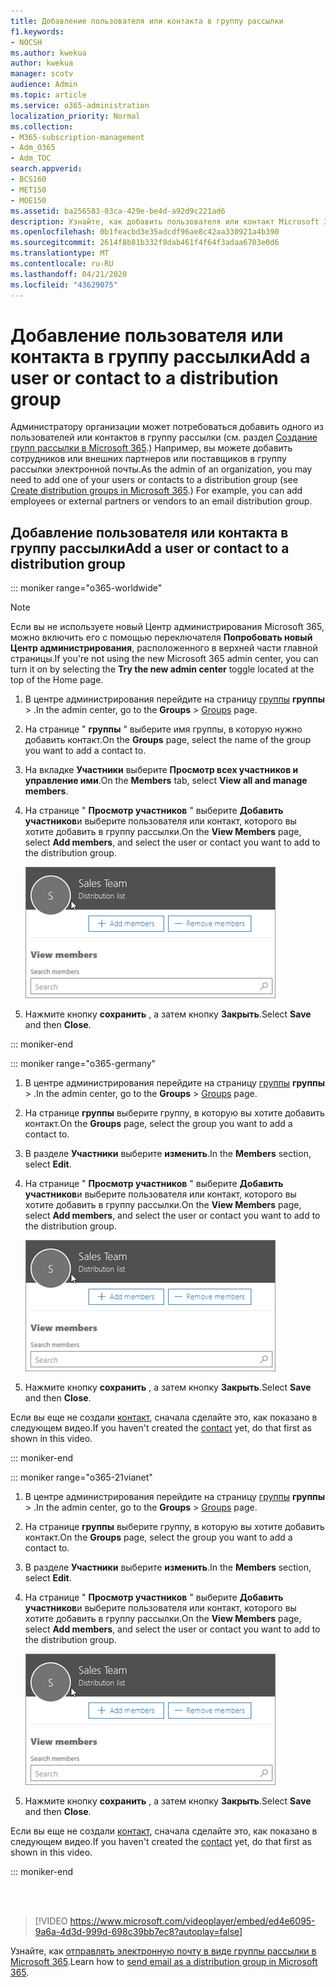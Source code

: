 ```yaml
---
title: Добавление пользователя или контакта в группу рассылки
f1.keywords:
- NOCSH
ms.author: kwekua
author: kwekua
manager: scotv
audience: Admin
ms.topic: article
ms.service: o365-administration
localization_priority: Normal
ms.collection:
- M365-subscription-management
- Adm_O365
- Adm_TOC
search.appverid:
- BCS160
- MET150
- MOE150
ms.assetid: ba256583-03ca-429e-be4d-a92d9c221ad6
description: Узнайте, как добавить пользователя или контакт Microsoft 365 в группу рассылки. Например, вы можете добавить сотрудника, партнера или поставщика в свою группу рассылки электронной почты.
ms.openlocfilehash: 0b1feacbd3e35adcdf96ae8c42aa330921a4b390
ms.sourcegitcommit: 2614f8b81b332f8dab461f4f64f3adaa6703e0d6
ms.translationtype: MT
ms.contentlocale: ru-RU
ms.lasthandoff: 04/21/2020
ms.locfileid: "43629075"
---
```

# <a name="add-a-user-or-contact-to-a-distribution-group"></a><span data-ttu-id="336e1-104">Добавление пользователя или контакта в группу рассылки</span><span class="sxs-lookup"><span data-stu-id="336e1-104">Add a user or contact to a distribution group</span></span>

<span data-ttu-id="336e1-105">Администратору организации может потребоваться добавить одного из пользователей или контактов в группу рассылки (см. раздел [Создание групп рассылки в Microsoft 365](../setup/create-distribution-lists.md).) Например, вы можете добавить сотрудников или внешних партнеров или поставщиков в группу рассылки электронной почты.</span><span class="sxs-lookup"><span data-stu-id="336e1-105">As the admin of an organization, you may need to add one of your users or contacts to a distribution group (see [Create distribution groups in Microsoft 365](../setup/create-distribution-lists.md).) For example, you can add employees or external partners or vendors to an email distribution group.</span></span>
  
## <a name="add-a-user-or-contact-to-a-distribution-group"></a><span data-ttu-id="336e1-106">Добавление пользователя или контакта в группу рассылки</span><span class="sxs-lookup"><span data-stu-id="336e1-106">Add a user or contact to a distribution group</span></span>

::: moniker range="o365-worldwide"

> [!NOTE]
> <span data-ttu-id="336e1-107">Если вы не используете новый Центр администрирования Microsoft 365, можно включить его с помощью переключателя **Попробовать новый Центр администрирования**, расположенного в верхней части главной страницы.</span><span class="sxs-lookup"><span data-stu-id="336e1-107">If you're not using the new Microsoft 365 admin center, you can turn it on by selecting the **Try the new admin center** toggle located at the top of the Home page.</span></span>

1. <span data-ttu-id="336e1-108">В центре администрирования перейдите на страницу <a href="https://go.microsoft.com/fwlink/p/?linkid=2052855" target="_blank">группы</a> **группы** \> .</span><span class="sxs-lookup"><span data-stu-id="336e1-108">In the admin center, go to the **Groups** \> <a href="https://go.microsoft.com/fwlink/p/?linkid=2052855" target="_blank">Groups</a> page.</span></span>

2. <span data-ttu-id="336e1-109">На странице " **группы** " выберите имя группы, в которую нужно добавить контакт.</span><span class="sxs-lookup"><span data-stu-id="336e1-109">On the **Groups** page, select the name of the group you want to add a contact to.</span></span>

3. <span data-ttu-id="336e1-110">На вкладке **Участники** выберите **Просмотр всех участников и управление ими**.</span><span class="sxs-lookup"><span data-stu-id="336e1-110">On the **Members** tab, select **View all and manage members**.</span></span>

4. <span data-ttu-id="336e1-111">На странице " **Просмотр участников** " выберите **Добавить участников**и выберите пользователя или контакт, которого вы хотите добавить в группу рассылки.</span><span class="sxs-lookup"><span data-stu-id="336e1-111">On the **View Members** page, select **Add members**, and select the user or contact you want to add to the distribution group.</span></span> 
    
    ![Добавление участников в группу рассылки](../../media/f79f59f8-1606-43fe-bae6-df74f5b6259d.png)
  
5. <span data-ttu-id="336e1-113">Нажмите кнопку **сохранить** , а затем кнопку **Закрыть**.</span><span class="sxs-lookup"><span data-stu-id="336e1-113">Select **Save** and then **Close**.</span></span>

::: moniker-end

::: moniker range="o365-germany"

1. <span data-ttu-id="336e1-114">В центре администрирования перейдите на страницу <a href="https://go.microsoft.com/fwlink/p/?linkid=2052855" target="_blank">группы</a> **группы** \> .</span><span class="sxs-lookup"><span data-stu-id="336e1-114">In the admin center, go to the **Groups** \> <a href="https://go.microsoft.com/fwlink/p/?linkid=2052855" target="_blank">Groups</a> page.</span></span>
    
2. <span data-ttu-id="336e1-115">На странице **группы** выберите группу, в которую вы хотите добавить контакт.</span><span class="sxs-lookup"><span data-stu-id="336e1-115">On the **Groups** page, select the group you want to add a contact to.</span></span>
    
3. <span data-ttu-id="336e1-116">В разделе **Участники** выберите **изменить**.</span><span class="sxs-lookup"><span data-stu-id="336e1-116">In the **Members** section, select **Edit**.</span></span>
  
4. <span data-ttu-id="336e1-117">На странице " **Просмотр участников** " выберите **Добавить участников**и выберите пользователя или контакт, которого вы хотите добавить в группу рассылки.</span><span class="sxs-lookup"><span data-stu-id="336e1-117">On the **View Members** page, select **Add members**, and select the user or contact you want to add to the distribution group.</span></span> 
    
    ![Добавление участников в группу рассылки](../../media/f79f59f8-1606-43fe-bae6-df74f5b6259d.png)
  
5. <span data-ttu-id="336e1-119">Нажмите кнопку **сохранить** , а затем кнопку **Закрыть**.</span><span class="sxs-lookup"><span data-stu-id="336e1-119">Select **Save** and then **Close**.</span></span>
    
<span data-ttu-id="336e1-120">Если вы еще не создали [контакт](../misc/contacts.md), сначала сделайте это, как показано в следующем видео.</span><span class="sxs-lookup"><span data-stu-id="336e1-120">If you haven't created the [contact](../misc/contacts.md) yet, do that first as shown in this video.</span></span> 

::: moniker-end

::: moniker range="o365-21vianet"

1. <span data-ttu-id="336e1-121">В центре администрирования перейдите на страницу <a href="https://go.microsoft.com/fwlink/p/?linkid=2052855" target="_blank">группы</a> **группы** \> .</span><span class="sxs-lookup"><span data-stu-id="336e1-121">In the admin center, go to the **Groups** \> <a href="https://go.microsoft.com/fwlink/p/?linkid=2052855" target="_blank">Groups</a> page.</span></span>
    
2. <span data-ttu-id="336e1-122">На странице **группы** выберите группу, в которую вы хотите добавить контакт.</span><span class="sxs-lookup"><span data-stu-id="336e1-122">On the **Groups** page, select the group you want to add a contact to.</span></span>
    
3. <span data-ttu-id="336e1-123">В разделе **Участники** выберите **изменить**.</span><span class="sxs-lookup"><span data-stu-id="336e1-123">In the **Members** section, select **Edit**.</span></span>
  
4. <span data-ttu-id="336e1-124">На странице " **Просмотр участников** " выберите **Добавить участников**и выберите пользователя или контакт, которого вы хотите добавить в группу рассылки.</span><span class="sxs-lookup"><span data-stu-id="336e1-124">On the **View Members** page, select **Add members**, and select the user or contact you want to add to the distribution group.</span></span> 
    
    ![Добавление участников в группу рассылки](../../media/f79f59f8-1606-43fe-bae6-df74f5b6259d.png)
  
5. <span data-ttu-id="336e1-126">Нажмите кнопку **сохранить** , а затем кнопку **Закрыть**.</span><span class="sxs-lookup"><span data-stu-id="336e1-126">Select **Save** and then **Close**.</span></span>
    
<span data-ttu-id="336e1-127">Если вы еще не создали [контакт](../misc/contacts.md), сначала сделайте это, как показано в следующем видео.</span><span class="sxs-lookup"><span data-stu-id="336e1-127">If you haven't created the [contact](../misc/contacts.md) yet, do that first as shown in this video.</span></span> 

::: moniker-end

<br><br>

  
> [!VIDEO https://www.microsoft.com/videoplayer/embed/ed4e6095-9a6a-4d3d-999d-698c39bb7ec8?autoplay=false]
  
<span data-ttu-id="336e1-128">Узнайте, как [отправлять электронную почту в виде группы рассылки в Microsoft 365](../manage/send-email-as-distribution-list.md).</span><span class="sxs-lookup"><span data-stu-id="336e1-128">Learn how to [send email as a distribution group in Microsoft 365](../manage/send-email-as-distribution-list.md).</span></span>
  

